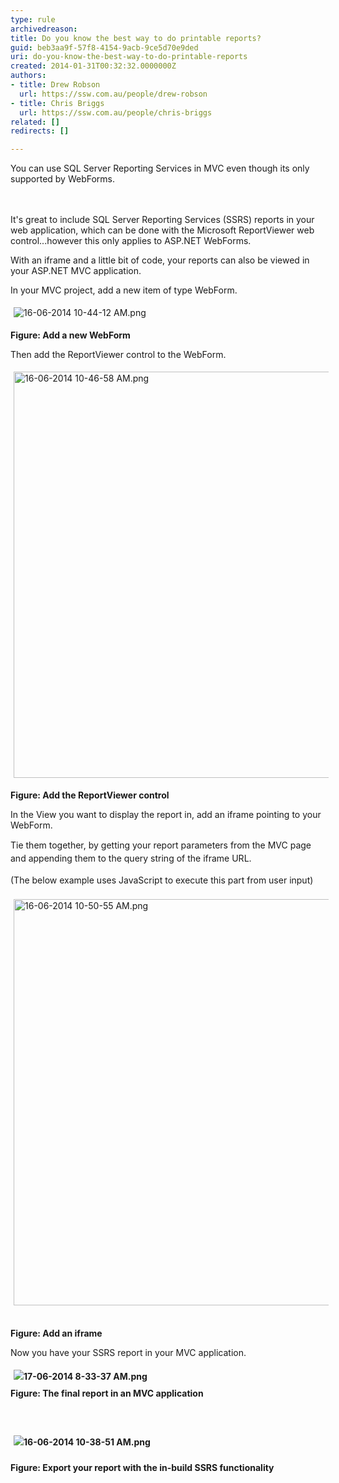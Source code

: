 ```yaml
---
type: rule
archivedreason: 
title: Do you know the best way to do printable reports?
guid: beb3aa9f-57f8-4154-9acb-9ce5d70e9ded
uri: do-you-know-the-best-way-to-do-printable-reports
created: 2014-01-31T00:32:32.0000000Z
authors:
- title: Drew Robson
  url: https://ssw.com.au/people/drew-robson
- title: Chris Briggs
  url: https://ssw.com.au/people/chris-briggs
related: []
redirects: []

---
```



​​​​​​​You can use SQL Server Reporting Services in MVC even though its only supported by WebForms.​
<br><excerpt class='endintro'></excerpt><br>
<p>​<br>It's great to include&#160;​SQL Server Reporting Services (SSRS)&#160;reports in your web application, which can be done with the Microsoft ReportViewer web control...however this only applies to ASP.NET WebForms.</p><p>With an iframe and a little bit of code, your reports can also be viewed in your ASP.NET MVC application.</p><p>In your MVC project, add a new item of type WebForm.<br></p><p><img src="/SoftwareDevelopment/RulesToBetterMVC/PublishingImages/16-06-2014%2010-44-12%20AM.png" alt="16-06-2014 10-44-12 AM.png" style="margin&#58;5px;" /><br></p><p><strong>Figure&#58; Add a new WebForm</strong></p><p>Then add the ReportViewer control to the WebForm.<br></p><p><img src="/SoftwareDevelopment/RulesToBetterMVC/PublishingImages/16-06-2014%2010-46-58%20AM.png" alt="16-06-2014 10-46-58 AM.png" style="margin&#58;5px;width&#58;650px;" /><br></p><p><strong>Figure&#58; Add the ReportViewer control</strong></p><p>In the View you want to display the report in, add an iframe pointing to your WebForm.&#160;</p><p><span style="line-height&#58;20.799999237060547px;">​T</span><span style="line-height&#58;20.799999237060547px;">ie them together, by getting your report parameters from the MVC page and appending them to the query string of the iframe URL.</span><br></p><p><span style="line-height&#58;20.799999237060547px;">(The below example uses JavaScript to execute this part from user input)</span><br></p><p><img src="/SoftwareDevelopment/RulesToBetterMVC/PublishingImages/16-06-2014%2010-50-55%20AM.png" alt="16-06-2014 10-50-55 AM.png" style="margin&#58;5px;width&#58;650px;" />&#160;</p><p><strong>Figure&#58; Add an iframe</strong></p><p>Now you have your SSRS report in your MVC application.<br></p><p><strong style="line-height&#58;1.6;">​​<img src="/SoftwareDevelopment/RulesToBetterMVC/PublishingImages/17-06-2014%208-33-37%20AM.png" alt="17-06-2014 8-33-37 AM.png" style="margin&#58;5px;" />​<br>Figure&#58; The final report in an MVC application</strong></p><p><strong style="line-height&#58;1.6;"><br></strong></p><p><strong style="line-height&#58;1.6;"><img src="/SoftwareDevelopment/RulesToBetterMVC/PublishingImages/16-06-2014%2010-38-51%20AM.png" alt="16-06-2014 10-38-51 AM.png" style="margin&#58;5px;" /><br></strong></p><p><strong style="line-height&#58;1.6;">Figure&#58; Export your report with the in-build SSRS functionality</strong></p>


